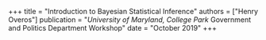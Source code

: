 +++
title = "Introduction to Bayesian Statistical Inference"
authors = ["Henry Overos"]
publication = "*University of Maryland, College Park* Government and Politics Department Workshop"
date = "October 2019"
+++
